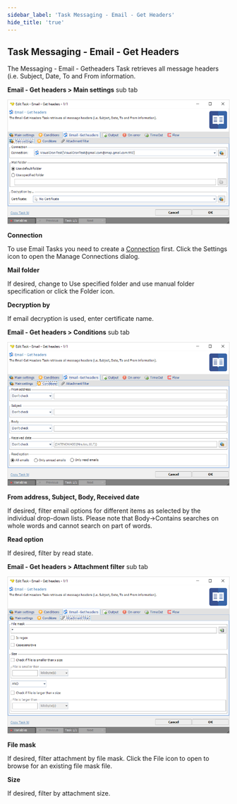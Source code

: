 ```yaml
---
sidebar_label: 'Task Messaging - Email - Get Headers'
hide_title: 'true'
---
```


## Task Messaging - Email - Get Headers

The Messaging - Email - Getheaders Task retrieves all message headers (i.e. Subject, Date, To and From information.
 
**Email - Get headers > Main settings** sub tab

![](../../../static/img/taskemailgetheaders.png)

**Connection**

To use Email Tasks you need to create a [Connection](global-connections) first. Click the Settings icon to open the Manage Connections dialog.
 
**Mail folder**

If desired, change to Use specified folder and use manual folder specification or click the Folder icon.
 
**Decryption by**

If email decryption is used, enter certificate name.
 
**Email - Get headers > Conditions** sub tab

![](../../../static/img/taskemailgetheadersconditions.png)

**From address, Subject, Body, Received date**

If desired, filter email options for different items as selected by the individual drop-down lists. Please note that Body->Contains searches on whole words and cannot search on part of words.
 
**Read option**

If desired, filter by read state.
 
**Email - Get headers > Attachment filter** sub tab

![](../../../static/img/taskemailgetheadersattachments.png)

**File mask**

If desired, filter attachment by file mask. Click the File icon to open to browse for an existing file mask file.
 
**Size**

If desired, filter by attachment size.